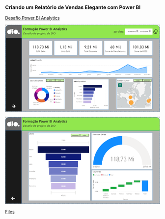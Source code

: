 ### Criando um Relatório de Vendas Elegante com Power BI

[Desafio Power BI Analytics](https://app.powerbi.com/groups/me/reports/0d19a116-b3a6-47c2-9ac7-ef26cd16be73?ctid=34e1f3ae-931e-44ab-a69f-6201674d51b1&pbi_source=linkShare)

![Page 1](https://github.com/elnataoliveira/DIO/blob/main/SRC/static/python_data_analytics/1.png)

![Page 2](https://github.com/elnataoliveira/DIO/blob/main/SRC/static/python_data_analytics/2.png)

[Files](https://github.com/elnataoliveira/DIO/blob/main/SRC/static/python_data_analytics)
